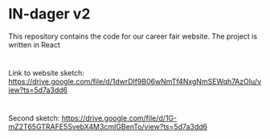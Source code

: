 
# IN-dager v2
This repository contains the code for our career fair website.
The project is written in React
#
Link to website sketch: https://drive.google.com/file/d/1dwrDlf9B06wNmTf4NxgNmSEWqh7AzOIu/view?ts=5d7a3dd6
#
Second sketch: https://drive.google.com/file/d/1G-mZ2T65GTRAFE5SvebX4M3cmIGBenTo/view?ts=5d7a3dd6
